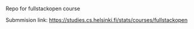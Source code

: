 Repo for fullstackopen course

Submmision link: https://studies.cs.helsinki.fi/stats/courses/fullstackopen